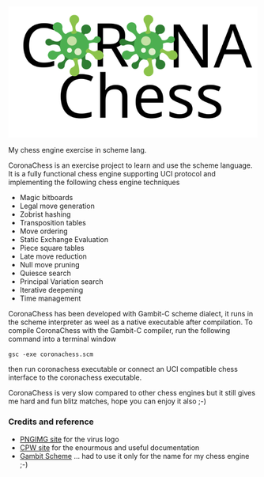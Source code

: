 ![CoronaChess](https://raw.githubusercontent.com/pmon/coronachess/master/coronachess-logo.svg)

My chess engine exercise in scheme lang.


CoronaChess is an exercise project to learn and use the scheme language. It is a fully functional chess engine supporting UCI protocol and implementing the following chess engine techniques
* Magic bitboards
* Legal move generation
* Zobrist hashing
* Transposition tables
* Move ordering
* Static Exchange Evaluation
* Piece square tables
* Late move reduction
* Null move pruning
* Quiesce search
* Principal Variation search
* Iterative deepening
* Time management

CoronaChess has been developed with Gambit-C scheme dialect, it runs in the scheme interpreter as weel as a native executable after compilation.
To compile CoronaChess with the Gambit-C compiler, run the following command into a terminal window
```
gsc -exe coronachess.scm
```
then run coronachess executable or connect an UCI compatible chess interface to the coronachess executable.

CoronaChess is very slow compared to other chess engines but it still gives me hard and fun blitz matches, hope you can enjoy it also ;-)

### Credits and reference
- [PNGIMG site](https://pngimg.com) for the virus logo
- [CPW site](https://www.chessprogramming.org/Main_Page) for the enourmous and useful documentation
- [Gambit Scheme](http://www.gambitscheme.org/wiki/index.php/Main_Page) ... had to use it only for the name for my chess engine ;-)
